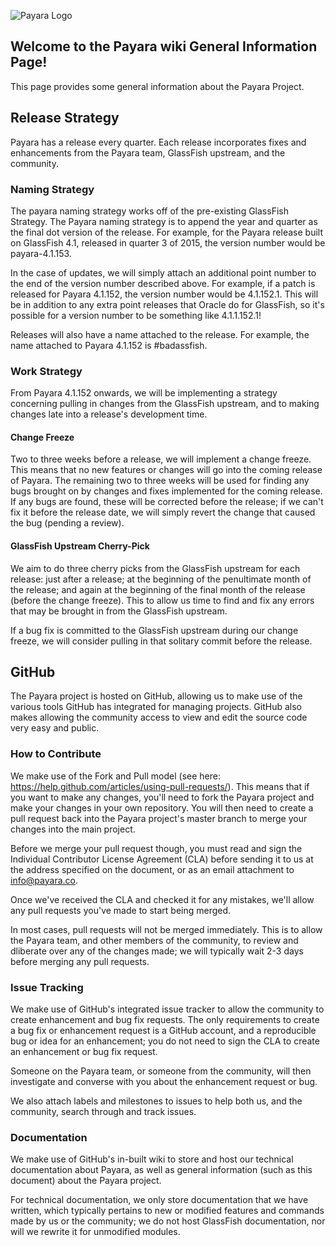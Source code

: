 ![Payara Logo](https://s3-eu-west-1.amazonaws.com/payara.co/Fish-alone.jpg)

## Welcome to the Payara wiki General Information Page!
This page provides some general information about the Payara Project.

## Release Strategy
Payara has a release every quarter. Each release incorporates fixes and enhancements from the Payara team, GlassFish upstream, and the community.

### Naming Strategy
The payara naming strategy works off of the pre-existing GlassFish Strategy. The Payara naming strategy is to append the year and quarter as the final dot version of the release. For example, for the Payara release built on GlassFish 4.1, released in quarter 3 of 2015, the version number would be payara-4.1.153.

In the case of updates, we will simply attach an additional point number to the end of the version number described above. For example, if a patch is released for Payara 4.1.152, the version number would be 4.1.152.1. This will be in addition to any extra point releases that Oracle do for GlassFish, so it's possible for a version number to be something like 4.1.1.152.1!

Releases will also have a name attached to the release. For example, the name attached to Payara 4.1.152 is #badassfish.

### Work Strategy
From Payara 4.1.152 onwards, we will be implementing a strategy concerning pulling in changes from the GlassFish upstream, and to making changes late into a release's development time.

#### Change Freeze
Two to three weeks before a release, we will implement a change freeze. This means that no new features or changes will go into the coming release of Payara.
The remaining two to three weeks will be used for finding any bugs brought on by changes and fixes implemented for the coming release. If any bugs are found, these will be corrected before the release; if we can't fix it before the release date, we will simply revert the change that caused the bug (pending a review).

#### GlassFish Upstream Cherry-Pick
We aim to do three cherry picks from the GlassFish upstream for each release: just after a release; at the beginning of the penultimate month of the release; and again at the beginning of the final month of the release (before the change freeze).
This to allow us time to find and fix any errors that may be brought in from the GlassFish upstream.

If a bug fix is committed to the GlassFish upstream during our change freeze, we will consider pulling in that solitary commit before the release.

## GitHub
The Payara project is hosted on GitHub, allowing us to make use of the various tools GitHub has integrated for managing projects.
GitHub also makes allowing the community access to view and edit the source code very easy and public.

### How to Contribute
We make use of the Fork and Pull model (see here: https://help.github.com/articles/using-pull-requests/). This means that if you want to make any changes, you'll need to fork the Payara project and make your changes in your own repository. You will then need to create a pull request back into the Payara project's master branch to merge your changes into the main project. 

Before we merge your pull request though, you must read and sign the Individual Contributor License Agreement (CLA) before sending it to us at the address specified on the document, or as an email attachment to info@payara.co.

Once we've received the CLA and checked it for any mistakes, we'll allow any pull requests you've made to start being merged.

In most cases, pull requests will not be merged immediately. This is to allow the Payara team, and other members of the community, to review and dliberate over any of the changes made; we will typically wait 2-3 days before merging any pull requests.

### Issue Tracking
We make use of GitHub's integrated issue tracker to allow the community to create enhancement and bug fix requests. The only requirements to create a bug fix or enhancement request is a GitHub account, and a reproducible bug or idea for an enhancement; you do not need to sign the CLA to create an enhancement or bug fix request.

Someone on the Payara team, or someone from the community, will then investigate and converse with you about the enhancement request or bug.

We also attach labels and milestones to issues to help both us, and the community, search through and track issues.

### Documentation
We make use of GitHub's in-built wiki to store and host our technical documentation about Payara, as well as general information (such as this document) about the Payara project.

For technical documentation, we only store documentation that we have written, which typically pertains to new or modified features and commands made by us or the community; we do not host GlassFish documentation, nor will we rewrite it for unmodified modules.
